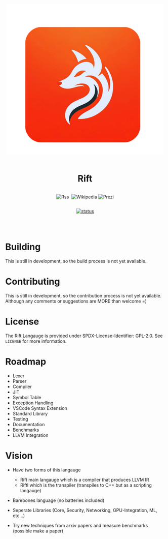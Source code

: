 
<div align="center" style="display:grid;place-items:center;">
<p>
    <a href="https://rift-lang.org/" target="_blank"><img width="500" src="media/fox2.png"></a>
</p>

<h1>Rift</h1>

![Rss](https://img.shields.io/badge/website-F88900?style=for-the-badge&logo=rss&logoColor=white)
 <a target="_blank" href="https://discord.gg/jE4tRujtmn"><img src="https://dcbadge.limes.pink/api/server/jE4tRujtmn" alt="" /></a>
![Wikipedia](https://img.shields.io/badge/Docs-%23000000.svg?style=for-the-badge&logo=wikipedia&logoColor=white)
![Prezi](https://img.shields.io/badge/License-%23000000.svg?style=for-the-badge&logo=Prezi&logoColor=white)

 [![status](https://github.com/Rift-Org/Rift-Lang/actions/workflows/main.yml/badge.svg)](https://github.com/Rift-Org/Rift-Lang/actions/workflows/main.yml)
</div>
<br>
<br>

# Building

This is still in development, so the build process is not yet available.

# Contributing

This is still in development, so the contribution process is not yet available.
Although any comments or suggestions are MORE than welcome =)

# License

The Rift Langauge is provided under SPDX-License-Identifier: GPL-2.0. 
See `LICENSE` for more information.

# Roadmap

- Lexer
- Parser
- Compiler
- JIT
- Symbol Table
- Exception Handling
- VSCode Syntax Extension
- Standard Library
- Testing
- Documentation
- Benchmarks
- LLVM Integration

# Vision

 - Have two forms of this langauge
    - Rift main langauge which is a compiler that produces LLVM IR
    - RiftI which is the transpiler (transpiles to C++ but as a scripting langauge)

 - Barebones language (no batteries included)
 - Seperate Libraries (Core, Security, Networking, GPU-Integration, ML, etc...)
 - Try new techniques from arxiv papers and measure benchmarks (possible make a paper)

